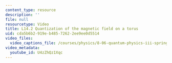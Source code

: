 ```yaml
---
content_type: resource
description: ''
file: null
resourcetype: Video
title: L14.2 Quantization of the magnetic field on a torus
uid: cda5b6b2-919e-b485-7262-2ee9ee0d5514
video_files:
  video_captions_file: /courses/physics/8-06-quantum-physics-iii-spring-2018/video-lectures/time-dependent-perturbation-theory/L14-2/U4zZhQz1Xqc.vtt
video_metadata:
  youtube_id: U4zZhQz1Xqc
---
```

